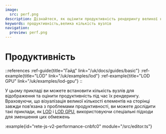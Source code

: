 ```yaml
---
image:
  src: perf.png
description: Дізнайтеся, як оцінити продуктивність рендерингу великої кількості вузлів на сторінці, і вивчіть спеціальні підходи для зменшення проблем продуктивності на прикладах, таких як LOD і LOD GPU
keywords: продуктивність,велика кількість вузлів
navigation:
  preview: perf.png
---
```


# Продуктивність

::references
:ref-guide{title="Гайд" link="/uk/docs/guides/basic"}
:ref-example{title="LOD" link="/uk/examples/lod"}
:ref-example{title="LOD GPU" link="/uk/examples/lod-gpu"}
::

У цьому прикладі ви можете встановити кількість вузлів для відображення та оцінити продуктивність під час їх рендерингу. Враховуючи, що візуалізація великої кількості елементів на сторінці завжди пов’язана з проблемами продуктивності, ви можете дослідити такі приклади, як [LOD](/examples/lod) і [LOD GPU](/examples/lod-gpu), використовуючи спеціальні підходи для зменшення цих обмежень

:example{id="rete-js-v2-performance-cnbfc0" module="/src/editor.ts"}
